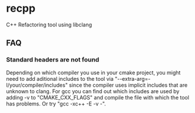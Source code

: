 # recpp
C++ Refactoring tool using libclang


## FAQ

### Standard headers are not found
Depending on which compiler you use in your cmake project, you might need to add aditional includes to the tool via "--extra-arg=-I/your/compiler/includes" since the compiler uses implicit includes that are unknown to clang. For gcc you can find out which includes are used by adding -v to "CMAKE_CXX_FLAGS" and compile the file with which the tool has problems. Or try "gcc -xc++ -E -v -".
